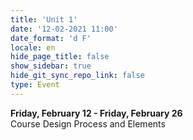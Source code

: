 ```yaml
---
title: 'Unit 1'
date: '12-02-2021 11:00'
date_format: 'd F'
locale: en
hide_page_title: false
show_sidebar: true
hide_git_sync_repo_link: false
type: Event
---
```


**Friday, February 12 - Friday, February 26**  
Course Design Process and Elements
